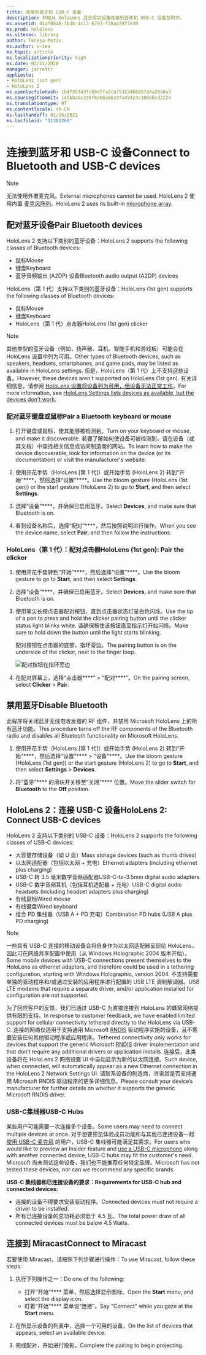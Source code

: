 ```yaml
---
title: 连接到蓝牙和 USB-C 设备
description: 开始从 HoloLens 混合现实设备连接到蓝牙和 USB-C 设备及附件。
ms.assetid: 01af0848-3b36-4c13-b797-f38ad3977e30
ms.prod: hololens
ms.sitesec: library
author: Teresa-Motiv
ms.author: v-tea
ms.topic: article
ms.localizationpriority: high
ms.date: 03/11/2020
manager: jarrettr
appliesto:
- HoloLens (1st gen)
- HoloLens 2
ms.openlocfilehash: 1b4f95f43fc60dffa2ca75322466857a0a20a0a7
ms.sourcegitcommit: 145bbabc390f626ba6633fa49423c38656cd2224
ms.translationtype: HT
ms.contentlocale: zh-CN
ms.lasthandoff: 01/26/2021
ms.locfileid: "11302266"
---
```

# <span data-ttu-id="459e6-103">连接到蓝牙和 USB-C 设备</span><span class="sxs-lookup"><span data-stu-id="459e6-103">Connect to Bluetooth and USB-C devices</span></span>

> [!NOTE]
> <span data-ttu-id="459e6-104">无法使用外置麦克风。</span><span class="sxs-lookup"><span data-stu-id="459e6-104">External microphones cannot be used.</span></span> <span data-ttu-id="459e6-105">HoloLens 2 使用内置 [麦克风阵列](hololens2-hardware.md#audio-and-speech)。</span><span class="sxs-lookup"><span data-stu-id="459e6-105">HoloLens 2 uses its built-in [microphone array](hololens2-hardware.md#audio-and-speech).</span></span>

## <span data-ttu-id="459e6-106">配对蓝牙设备</span><span class="sxs-lookup"><span data-stu-id="459e6-106">Pair Bluetooth devices</span></span>

<span data-ttu-id="459e6-107">HoloLens 2 支持以下类别的蓝牙设备：</span><span class="sxs-lookup"><span data-stu-id="459e6-107">HoloLens 2 supports the following classes of Bluetooth devices:</span></span>

- <span data-ttu-id="459e6-108">鼠标</span><span class="sxs-lookup"><span data-stu-id="459e6-108">Mouse</span></span>
- <span data-ttu-id="459e6-109">键盘</span><span class="sxs-lookup"><span data-stu-id="459e6-109">Keyboard</span></span>
- <span data-ttu-id="459e6-110">蓝牙音频输出 (A2DP) 设备</span><span class="sxs-lookup"><span data-stu-id="459e6-110">Bluetooth audio output (A2DP) devices</span></span>

<span data-ttu-id="459e6-111">HoloLens（第 1 代）支持以下类别的蓝牙设备：</span><span class="sxs-lookup"><span data-stu-id="459e6-111">HoloLens (1st gen) supports the following classes of Bluetooth devices:</span></span>

- <span data-ttu-id="459e6-112">鼠标</span><span class="sxs-lookup"><span data-stu-id="459e6-112">Mouse</span></span>
- <span data-ttu-id="459e6-113">键盘</span><span class="sxs-lookup"><span data-stu-id="459e6-113">Keyboard</span></span>
- <span data-ttu-id="459e6-114">HoloLens（第 1 代）点击器</span><span class="sxs-lookup"><span data-stu-id="459e6-114">HoloLens (1st gen) clicker</span></span>

> [!NOTE]
> <span data-ttu-id="459e6-115">其他类型的蓝牙设备（例如，扬声器、耳机、智能手机和游戏板）可能会在 HoloLens 设置中列为可用。</span><span class="sxs-lookup"><span data-stu-id="459e6-115">Other types of Bluetooth devices, such as speakers, headsets, smartphones, and game pads, may be listed as available in HoloLens settings.</span></span> <span data-ttu-id="459e6-116">但是，HoloLens（第 1 代）上不支持这些设备。</span><span class="sxs-lookup"><span data-stu-id="459e6-116">However, these devices aren't supported on HoloLens (1st gen).</span></span> <span data-ttu-id="459e6-117">有关详细信息，请参阅 [HoloLens 设置将设备列为可用，但设备无法正常工作](hololens-FAQ.md#hololens-settings-lists-devices-as-available-but-the-devices-dont-work)。</span><span class="sxs-lookup"><span data-stu-id="459e6-117">For more information, see [HoloLens Settings lists devices as available, but the devices don't work](hololens-FAQ.md#hololens-settings-lists-devices-as-available-but-the-devices-dont-work).</span></span>

### <span data-ttu-id="459e6-118">配对蓝牙键盘或鼠标</span><span class="sxs-lookup"><span data-stu-id="459e6-118">Pair a Bluetooth keyboard or mouse</span></span>

1. <span data-ttu-id="459e6-119">打开键盘或鼠标，使其能够被检测到。</span><span class="sxs-lookup"><span data-stu-id="459e6-119">Turn on your keyboard or mouse, and make it discoverable.</span></span> <span data-ttu-id="459e6-120">若要了解如何使设备可被检测到，请在设备（或其文档）中查找相关信息或访问制造商的网站。</span><span class="sxs-lookup"><span data-stu-id="459e6-120">To learn how to make the device discoverable, look for information on the device (or its documentation) or visit the manufacturer's website.</span></span>

1. <span data-ttu-id="459e6-121">使用开花手势（HoloLens [第 1 代]）或开始手势 (HoloLens 2) 转到“开始”\*\*\*\*，然后选择“设置”\*\*\*\*。</span><span class="sxs-lookup"><span data-stu-id="459e6-121">Use the bloom gesture (HoloLens (1st gen)) or the start gesture (HoloLens 2) to go to **Start**, and then select **Settings**.</span></span>

1. <span data-ttu-id="459e6-122">选择“设备”\*\*\*\*，并确保已启用蓝牙。</span><span class="sxs-lookup"><span data-stu-id="459e6-122">Select **Devices**, and make sure that Bluetooth is on.</span></span>  

1. <span data-ttu-id="459e6-123">看到设备名称后，选择“配对”\*\*\*\*，然后按照说明进行操作。</span><span class="sxs-lookup"><span data-stu-id="459e6-123">When you see the device name, select **Pair**, and then follow the instructions.</span></span>

### <span data-ttu-id="459e6-124">HoloLens（第 1 代）：配对点击器</span><span class="sxs-lookup"><span data-stu-id="459e6-124">HoloLens (1st gen): Pair the clicker</span></span>

1. <span data-ttu-id="459e6-125">使用开花手势转到“开始”\*\*\*\*，然后选择“设置”\*\*\*\*。</span><span class="sxs-lookup"><span data-stu-id="459e6-125">Use the bloom gesture to go to **Start**, and then select **Settings**.</span></span>

1. <span data-ttu-id="459e6-126">选择“设备”\*\*\*\*，并确保已启用蓝牙。</span><span class="sxs-lookup"><span data-stu-id="459e6-126">Select **Devices**, and make sure that Bluetooth is on.</span></span>

1. <span data-ttu-id="459e6-127">使用笔尖长按点击器配对按钮，直到点击器状态灯呈白色闪烁。</span><span class="sxs-lookup"><span data-stu-id="459e6-127">Use the tip of a pen to press and hold the clicker pairing button until the clicker status light blinks white.</span></span> <span data-ttu-id="459e6-128">请确保按住该按钮直至指示灯开始闪烁。</span><span class="sxs-lookup"><span data-stu-id="459e6-128">Make sure to hold down the button until the light starts blinking.</span></span>  

   <span data-ttu-id="459e6-129">配对按钮在点击器的底部，指环旁边。</span><span class="sxs-lookup"><span data-stu-id="459e6-129">The pairing button is on the underside of the clicker, next to the finger loop.</span></span>

   ![配对按钮在指环旁边](images/use-hololens-clicker-1.png)

1. <span data-ttu-id="459e6-131">在配对屏幕上，选择“点击器\*\*\*\*” > “配对\*\*\*\*”。</span><span class="sxs-lookup"><span data-stu-id="459e6-131">On the pairing screen, select **Clicker** > **Pair**.</span></span>

## <span data-ttu-id="459e6-132">禁用蓝牙</span><span class="sxs-lookup"><span data-stu-id="459e6-132">Disable Bluetooth</span></span>

<span data-ttu-id="459e6-133">此程序将关闭蓝牙无线电收发器的 RF 组件，并禁用 Microsoft HoloLens 上的所有蓝牙功能。</span><span class="sxs-lookup"><span data-stu-id="459e6-133">This procedure turns off the RF components of the Bluetooth radio and disables all Bluetooth functionality on Microsoft HoloLens.</span></span>

1. <span data-ttu-id="459e6-134">使用开花手势（HoloLens [第 1 代]）或开始手势 (HoloLens 2) 转到“开始”\*\*\*\*，然后选择“设置”\*\*\*\* > “设备”\*\*\*\*。</span><span class="sxs-lookup"><span data-stu-id="459e6-134">Use the bloom gesture (HoloLens (1st gen)) or the start gesture (HoloLens 2) to go to **Start**, and then select **Settings** > **Devices**.</span></span>

1. <span data-ttu-id="459e6-135">将“蓝牙”\*\*\*\* 的滑块开关移至“关闭”\*\*\*\* 位置。</span><span class="sxs-lookup"><span data-stu-id="459e6-135">Move the slider switch for **Bluetooth** to the **Off** position.</span></span>

## <span data-ttu-id="459e6-136">HoloLens 2：连接 USB-C 设备</span><span class="sxs-lookup"><span data-stu-id="459e6-136">HoloLens 2: Connect USB-C devices</span></span>

<span data-ttu-id="459e6-137">HoloLens 2 支持以下类别的 USB-C 设备：</span><span class="sxs-lookup"><span data-stu-id="459e6-137">HoloLens 2 supports the following classes of USB-C devices:</span></span>

- <span data-ttu-id="459e6-138">大容量存储设备（如 U 盘）</span><span class="sxs-lookup"><span data-stu-id="459e6-138">Mass storage devices (such as thumb drives)</span></span>
- <span data-ttu-id="459e6-139">以太网适配器（包括以太网 + 充电）</span><span class="sxs-lookup"><span data-stu-id="459e6-139">Ethernet adapters (including ethernet plus charging)</span></span>
- <span data-ttu-id="459e6-140">USB-C 转 3.5 毫米数字音频适配器</span><span class="sxs-lookup"><span data-stu-id="459e6-140">USB-C-to-3.5mm digital audio adapters</span></span>
- <span data-ttu-id="459e6-141">USB-C 数字音频耳机（包括耳机适配器 + 充电）</span><span class="sxs-lookup"><span data-stu-id="459e6-141">USB-C digital audio headsets (including headset adapters plus charging)</span></span>
- <span data-ttu-id="459e6-142">有线鼠标</span><span class="sxs-lookup"><span data-stu-id="459e6-142">Wired mouse</span></span>
- <span data-ttu-id="459e6-143">有线键盘</span><span class="sxs-lookup"><span data-stu-id="459e6-143">Wired keyboard</span></span>
- <span data-ttu-id="459e6-144">组合 PD 集线器（USB A + PD 充电）</span><span class="sxs-lookup"><span data-stu-id="459e6-144">Combination PD hubs (USB A plus PD charging)</span></span>

> [!NOTE]
> <span data-ttu-id="459e6-145">一些具有 USB-C 连接的移动设备会将自身作为以太网适配器呈现给 HoloLens，因此可在网络共享配置中使用（从 Windows Holographic 2004 版本开始）。</span><span class="sxs-lookup"><span data-stu-id="459e6-145">Some mobile devices with USB-C connections present themselves to the HoloLens as ethernet adaptors, and therefore could be used in a tethering configuration, starting with Windows Holographic, version 2004.</span></span> <span data-ttu-id="459e6-146">不支持需要单独的驱动程序和/或通过安装的应用程序进行配置的 USB LTE 调制解调器。</span><span class="sxs-lookup"><span data-stu-id="459e6-146">USB LTE modems that require a separate driver, and/or application installed for configuration are not supported.</span></span>

<span data-ttu-id="459e6-147">为了回应客户的反馈，我们已通过 USB-C 为直接连接到 HoloLens 的蜂窝网络提供有限的支持。</span><span class="sxs-lookup"><span data-stu-id="459e6-147">In response to customer feedback, we have enabled limited support for cellular connectivity tethered directly to the HoloLens via USB-C.</span></span>  <span data-ttu-id="459e6-148">连接的网络仅适用于支持通用 Microsoft [RNDIS](https://docs.microsoft.com/windows-hardware/drivers/network/overview-of-remote-ndis--rndis-) 驱动程序实施的设备，且不需要安装任何其他驱动程序或应用程序。</span><span class="sxs-lookup"><span data-stu-id="459e6-148">Tethered connectivity only works for devices that support the generic Microsoft [RNDIS](https://docs.microsoft.com/windows-hardware/drivers/network/overview-of-remote-ndis--rndis-) driver implementation and that don’t require any additional drivers or application installs.</span></span>  <span data-ttu-id="459e6-149">连接后，此类设备将在 HoloLens 2 网络设置 UI 中自动显示为新的以太网连接。</span><span class="sxs-lookup"><span data-stu-id="459e6-149">Such device, when connected, will automatically appear as a new Ethernet connection in the HoloLens 2 Network Settings UI.</span></span> <span data-ttu-id="459e6-150">请联系设备的制造商，咨询其是否支持通用 Microsoft RNDIS 驱动程序的更多详细信息。</span><span class="sxs-lookup"><span data-stu-id="459e6-150">Please consult your device’s manufacturer for further details on whether it supports the generic Microsoft RNDIS driver.</span></span>

### <span data-ttu-id="459e6-151">USB-C集线器</span><span class="sxs-lookup"><span data-stu-id="459e6-151">USB-C Hubs</span></span>

<span data-ttu-id="459e6-152">某些用户可能需要一次连接多个设备。</span><span class="sxs-lookup"><span data-stu-id="459e6-152">Some users may need to connect multiple devices at once.</span></span> <span data-ttu-id="459e6-153">对于想要预览体验成员功能和与其他已连接设备一起 [使用 USB-C 麦克风](hololens-insider.md#usb-c-external-microphone-support) 的用户，USB-C 集线器可能满足其需求。</span><span class="sxs-lookup"><span data-stu-id="459e6-153">For users who would like to preview an Insider feature and [use a USB-C microphone](hololens-insider.md#usb-c-external-microphone-support) along with another connected device, USB-C hubs may fit the customer's need.</span></span> <span data-ttu-id="459e6-154">Microsoft 尚未测试这些设备，我们也不能推荐任何特定品牌。</span><span class="sxs-lookup"><span data-stu-id="459e6-154">Microsoft has not tested these devices, nor can we recommend any specific brands.</span></span>

**<span data-ttu-id="459e6-155">USB-C 集线器和已连接设备的要求：</span><span class="sxs-lookup"><span data-stu-id="459e6-155">Requirements for USB-C hub and connected devices:</span></span>**

- <span data-ttu-id="459e6-156">连接的设备不得要求安装驱动程序。</span><span class="sxs-lookup"><span data-stu-id="459e6-156">Connected devices must not require a driver to be installed.</span></span>
- <span data-ttu-id="459e6-157">所有已连接设备的总功耗必须低于 4.5 瓦。</span><span class="sxs-lookup"><span data-stu-id="459e6-157">The total power draw of all connected devices must be below 4.5 Watts.</span></span>

## <span data-ttu-id="459e6-158">连接到 Miracast</span><span class="sxs-lookup"><span data-stu-id="459e6-158">Connect to Miracast</span></span>

<span data-ttu-id="459e6-159">若要使用 Miracast，请按照下列步骤进行操作：</span><span class="sxs-lookup"><span data-stu-id="459e6-159">To use Miracast, follow these steps:</span></span>

1. <span data-ttu-id="459e6-160">执行下列操作之一：</span><span class="sxs-lookup"><span data-stu-id="459e6-160">Do one of the following:</span></span>  

   - <span data-ttu-id="459e6-161">打开“开始”\*\*\*\* 菜单，然后选择显示图标。</span><span class="sxs-lookup"><span data-stu-id="459e6-161">Open the **Start** menu, and select the display icon.</span></span>
   - <span data-ttu-id="459e6-162">盯着“开始”\*\*\*\* 菜单说“连接”。</span><span class="sxs-lookup"><span data-stu-id="459e6-162">Say "Connect" while you gaze at the **Start** menu.</span></span>  

1. <span data-ttu-id="459e6-163">在所显示设备的列表中，选择一个可用的设备。</span><span class="sxs-lookup"><span data-stu-id="459e6-163">On the list of devices that appears, select an available device.</span></span>

1. <span data-ttu-id="459e6-164">完成配对，开始进行投影。</span><span class="sxs-lookup"><span data-stu-id="459e6-164">Complete the pairing to begin projecting.</span></span>
